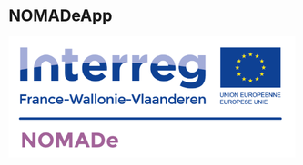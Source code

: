# NOMADeApp

![NOMADe Logo](https://github.com/MathieuT-dot/NOMADeApp/blob/master/app/src/main/res/drawable/nomade_logo_small.png)
